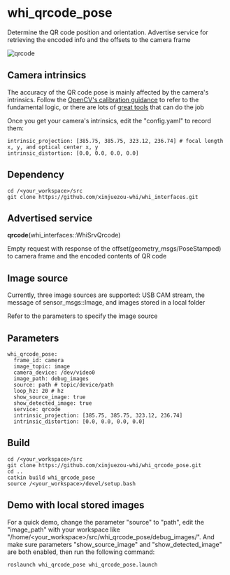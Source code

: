 # whi_qrcode_pose
Determine the QR code position and orientation. Advertise service for retrieving the encoded info and the offsets to the camera frame

![qrcode](https://github.com/xinjuezou-whi/whi_qrcode_pose/assets/72239958/bdfe4f2f-de9b-4512-8ce1-144df485ca33)

## Camera intrinsics
The accuracy of the QR code pose is mainly affected by the camera's intrinsics. Follow the [OpenCV's calibration guidance](https://docs.opencv.org/4.x/dc/dbb/tutorial_py_calibration.html) to refer to the fundamental logic, or there are lots of [great tools](https://github.com/natowi/CameraCalibTools?tab=readme-ov-file) that can do the job

Once you get your camera's intrinsics, edit the "config.yaml" to record them:
```
intrinsic_projection: [385.75, 385.75, 323.12, 236.74] # focal length x, y, and optical center x, y
intrinsic_distortion: [0.0, 0.0, 0.0, 0.0]
```

## Dependency
```
cd /<your_workspace>/src
git clone https://github.com/xinjuezou-whi/whi_interfaces.git
```

## Advertised service
**qrcode**(whi_interfaces::WhiSrvQrcode)

Empty request with response of the offset(geometry_msgs/PoseStamped) to camera frame and the encoded contents of QR code

## Image source
Currently, three image sources are supported: USB CAM stream, the message of sensor_msgs::Image, and images stored in a local folder

Refer to the parameters to specify the image source

## Parameters
```
whi_qrcode_pose:
  frame_id: camera
  image_topic: image
  camera_device: /dev/video0
  image_path: debug_images
  source: path # topic/device/path
  loop_hz: 20 # hz
  show_source_image: true
  show_detected_image: true
  service: qrcode
  intrinsic_projection: [385.75, 385.75, 323.12, 236.74]
  intrinsic_distortion: [0.0, 0.0, 0.0, 0.0]
```

## Build
```
cd /<your_workspace>/src
git clone https://github.com/xinjuezou-whi/whi_qrcode_pose.git
cd ..
catkin build whi_qrcode_pose
source /<your_workspace>/devel/setup.bash
```

## Demo with local stored images
For a quick demo, change the parameter "source" to "path", edit the "image_path" with your workspace like "/home/<your_workspace>/src/whi_qrcode_pose/debug_images/". And make sure parameters "show_source_image" and "show_detected_image" are both enabled, then run the following command:
```
roslaunch whi_qrcode_pose whi_qrcode_pose.launch
```
